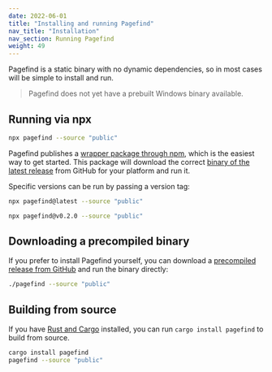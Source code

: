 ```yaml
---
date: 2022-06-01
title: "Installing and running Pagefind"
nav_title: "Installation"
nav_section: Running Pagefind
weight: 49
---
```


Pagefind is a static binary with no dynamic dependencies, so in most cases will be simple to install and run.

> Pagefind does not yet have a prebuilt Windows binary available.

## Running via npx

```bash
npx pagefind --source "public"
```

Pagefind publishes a [wrapper package through npm](https://www.npmjs.com/package/pagefind), which is the easiest way to get started. This package will download the correct [binary of the latest release](https://github.com/CloudCannon/pagefind/releases) from GitHub for your platform and run it.

Specific versions can be run by passing a version tag:

```bash
npx pagefind@latest --source "public"

npx pagefind@v0.2.0 --source "public"
```

## Downloading a precompiled binary

If you prefer to install Pagefind yourself, you can download a [precompiled release from GitHub](https://github.com/CloudCannon/pagefind/releases) and run the binary directly:

```bash
./pagefind --source "public"
```

## Building from source

If you have [Rust and Cargo](https://doc.rust-lang.org/cargo/getting-started/installation.html) installed, you can run `cargo install pagefind` to build from source.

```bash
cargo install pagefind
pagefind --source "public"
```